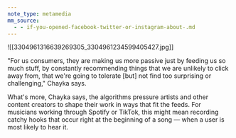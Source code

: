 ```yaml
---
note_type: metamedia
mm_source:
  - - if-you-opened-facebook-twitter-or-instagram-about-.md
---
```


![[3304961316639269305_3304961234599405427.jpg]]

"For us consumers, they are making us
more passive just by feeding us so much
stuff, by constantly recommending
things that we are unlikely to click away
from, that we're going to tolerate [but]
not find too surprising or challenging,"
Chayka says.

What's more, Chayka says, the
algorithms pressure artists and other
content creators to shape their work in
ways that fit the feeds. For musicians
working through Spotify or TikTok, this
might mean recording catchy hooks that
occur right at the beginning of a song —
when a user is most likely to hear it.

